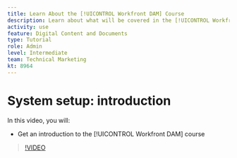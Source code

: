 ```yaml
---
title: Learn About the [!UICONTROL Workfront DAM] Course
description: Learn about what will be covered in the [!UICONTROL Workfront DAM] Administrator, Part 1 System Setup course.
activity: use
feature: Digital Content and Documents
type: Tutorial
role: Admin
level: Intermediate
team: Technical Marketing
kt: 8964
---
```

# System setup: introduction

In this video, you will:

* Get an introduction to the [!UICONTROL Workfront DAM] course

>[!VIDEO](https://video.tv.adobe.com/v/335227/?quality=12)

<!-- Learn more graphic & links to documentation articles
* Accessing help for Workfront DAM
* Workfront DAM within Workfront
-->
